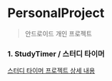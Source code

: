 # PersonalProject
> 안드로이드 개인 프로젝트



### 1. StudyTimer / 스터디 타이머

[스터디 타이머 프로젝트 상세 내용](https://github.com/namjuBaek/PersonalProject/tree/main/StudyTimer)













